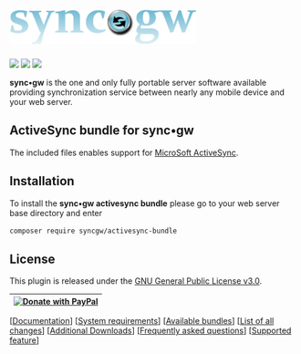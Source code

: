 # ![picture logo](https://github.com/syncgw/gui-bundle/blob/master/assets/syncgw.png "sync•gw") #
 
![](https://img.shields.io/packagist/v/syncgw/activesync-bundle.svg)
![](https://img.shields.io/packagist/l/syncgw/activesync-bundle.svg)
![](https://img.shields.io/packagist/dt/syncgw/activesync-bundle.svg)
 
**sync•gw** is the one and only fully portable server software available providing synchronization service between nearly any mobile device and your web server.

## ActiveSync bundle for sync•gw ##
The included files enables support for [MicroSoft ActiveSync](http://en.wikipedia.org/wiki/Exchange_ActiveSync). 

## Installation ##
To install the **sync•gw activesync bundle** please go to your web server base directory and enter

```bash
composer require syncgw/activesync-bundle
```

## License ##
This plugin is released under the [GNU General Public License v3.0](./LICENSE).

|  <a href="https://www.paypal.com/donate/?hosted_button_id=DS6VK49NAFHEQ" target="_blank" rel="noopener">   <img src="https://www.paypalobjects.com/en_US/DK/i/btn/btn_donateCC_LG.gif" alt="Donate with PayPal"/> </a> | 
| --- | 

[[Documentation](https://github.com/syncgw/doc-bundle/blob/master/README.md)]
[[System requirements](https://github.com/syncgw/doc-bundle/blob/master/PreReqs.md)] 
[[Available bundles](https://github.com/syncgw/doc-bundle/blob/master/Packages.md)] 
[[List of all changes](https://github.com/syncgw/doc-bundle/blob/master/Changes.md)] 
[[Additional Downloads](https://github.com/syncgw/doc-bundle/blob/master/Downloads.md)] 
[[Frequently asked questions](https://github.com/syncgw/doc-bundle/blob/master/FAQ.md)] 
[[Supported feature](https://github.com/syncgw/doc-bundle/blob/master/Features.md)]
